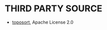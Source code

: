 THIRD PARTY SOURCE
==================

- [toposort](https://pypi.python.org/pypi/toposort/1.4), Apache License 2.0